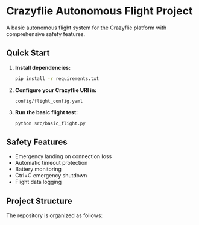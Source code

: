 # Crazyflie Autonomous Flight Project

A basic autonomous flight system for the Crazyflie platform with comprehensive safety features.

## Quick Start

1. **Install dependencies:**
   ```bash
   pip install -r requirements.txt
   ```

2. **Configure your Crazyflie URI in:**
   ```
   config/flight_config.yaml
   ```

3. **Run the basic flight test:**
   ```bash
   python src/basic_flight.py
   ```

## Safety Features

- Emergency landing on connection loss
- Automatic timeout protection  
- Battery monitoring
- Ctrl+C emergency shutdown
- Flight data logging

## Project Structure

The repository is organized as follows: